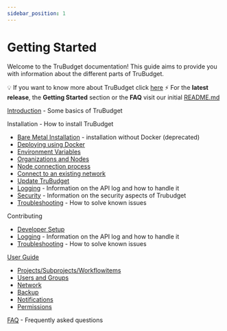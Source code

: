 ```yaml
---
sidebar_position: 1
---
```


# Getting Started

Welcome to the TruBudget documentation! This guide aims to provide you with information about the different parts of TruBudget.

💡 If you want to know more about TruBudget click [here](./usecases.md)
⚡️ For the **latest release**, the **Getting Started** section or the **FAQ** visit our initial [README.md](https://github.com/openkfw/TruBudget/blob/main/README.md)

[Introduction](./operation-administration/introduction.md) - Some basics of TruBudget

Installation - How to install TruBudget

- [Bare Metal Installation](./operation-administration/installation/create-a-new-network/bare-metal.md) - installation without Docker (deprecated)
- [Deploying using Docker](./operation-administration/installation/create-a-new-network/docker.md)
- [Environment Variables](./operation-administration/introduction.md#environment-variables)
- [Organizations and Nodes](./operation-administration/introduction.md#organizations-and-nodes-in-trubudget)
- [Node connection process](./operation-administration/installation/create-a-new-network/docker.md)
- [Connect to an existing network](./operation-administration/installation/connect-to-an-existing-network/docker.md)
- [Update TruBudget](./operation-administration/update-trubudget.md)
- [Logging](./operation-administration/logging-monitoring.md) - Information on the API log and how to handle it
- [Security](./operation-administration/security.md) - Information on the security aspects of Trubudget
- [Troubleshooting](./known-issues/intro.md) - How to solve known issues

Contributing

- [Developer Setup](./developer/developer-setup.md)
- [Logging](./operation-administration/logging-monitoring.md) - Information on the API log and how to handle it
- [Troubleshooting](./known-issues/intro.md) - How to solve known issues

[User Guide](./user-guide/index.md#introduction)

- [Projects/Subprojects/Workflowitems](./user-guide/projects/project.md)
- [Users and Groups](./user-guide/users-and-groups/user.md)
- [Network](./user-guide/network/nodes.md)
- [Backup](./user-guide/backup.md)
- [Notifications](./user-guide/notifications.md)
- [Permissions](./user-guide/users-and-groups/permissions.md)

[FAQ](./user-guide/index.md#faq) - Frequently asked questions
